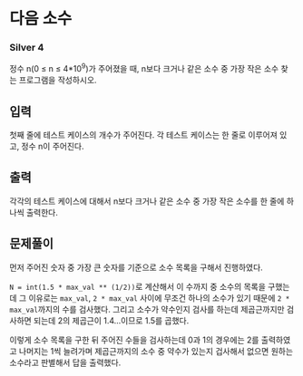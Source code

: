 # 다음 소수

### Silver 4

정수 n(0 ≤ n ≤ 4*10<sup>9</sup>)가 주어졌을 때, n보다 크거나 같은 소수 중 가장 작은 소수 찾는 프로그램을 작성하시오.

## 입력
첫째 줄에 테스트 케이스의 개수가 주어진다. 각 테스트 케이스는 한 줄로 이루어져 있고, 정수 n이 주어진다.

## 출력
각각의 테스트 케이스에 대해서 n보다 크거나 같은 소수 중 가장 작은 소수를 한 줄에 하나씩 출력한다.

## 문제풀이
먼저 주어진 숫자 중 가장 큰 숫자를 기준으로 소수 목록을 구해서 진행하였다.

`N = int(1.5 * max_val ** (1/2))`로 계산해서 이 수까지 중 소수의 목록을 구했는데 그 이유로는 `max_val`, `2 * max_val` 사이에 무조건 하나의 소수가 있기 때문에 `2 * max_val`까지의 수를 검사했다. 그리고 소수가 약수인지 검사를 하는데 제곱근까지만 검사하면 되는데 2의 제곱근이 1.4...이므로 1.5를 곱했다.

이렇게 소수 목록을 구한 뒤 주어진 수들을 검사하는데 0과 1의 경우에는 2를 출력하였고 나머지는 1씩 늘려가며 제곱근까지의 소수 중 약수가 있는지 겁사해서 없으면 원하는 소수라고 판별해서 답을 출력했다.